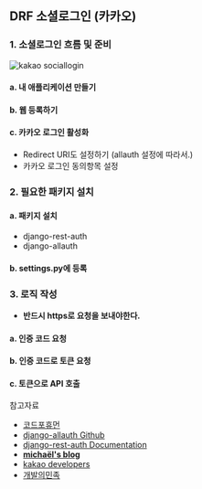 ## DRF 소셜로그인 (카카오)

### 1. 소셜로그인 흐름 및 준비

![kakao sociallogin](https://developers.kakao.com/docs/latest/ko/assets/style/images/kakaologin/kakaologin_process.png)

#### a. 내 애플리케이션 만들기

#### b. 웹 등록하기

#### c. 카카오 로그인 활성화

- Redirect URI도 설정하기 (allauth 설정에 따라서.)
- 카카오 로그인 동의항목 설정



### 2. 필요한 패키지 설치

#### a. 패키지 설치

- django-rest-auth
- django-allauth

#### b. settings.py에 등록



### 3. 로직 작성

- **반드시 https로 요청을 보내야한다.**

#### a. 인증 코드 요청

#### b. 인증 코드로 토큰 요청

#### c. 토큰으로 API 호출



참고자료

- [코드포휴먼](https://code4human.tistory.com/entry/Django-Django-REST-frameworkDRF-%ED%99%98%EA%B2%BD%EC%97%90%EC%84%9C-%EC%86%8C%EC%85%9C%EB%A1%9C%EA%B7%B8%EC%9D%B8kakao-%EA%B5%AC%ED%98%84-%EA%B8%B0%EB%A1%9D?category=785473)
- [django-allauth Github](https://github.com/pennersr/django-allauth)
- [django-rest-auth Documentation](https://django-rest-auth.readthedocs.io/en/latest/index.html)
- [**michaël's blog**](https://michaeldel.github.io/)
- [kakao developers](https://developers.kakao.com/docs/latest/ko/kakaologin/rest-api)
- [개발의민족](https://velog.io/@snoop2head/2020-django-social-login-naver-google-kakao#kakaotalk)
